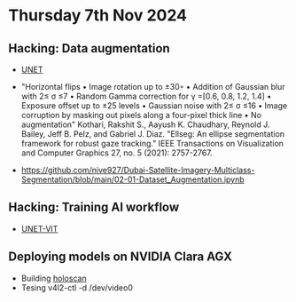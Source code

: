 # Thursday 7th Nov 2024


## Hacking: Data augmentation  

* [UNET](https://github.com/UCL/ready/issues/6)

* "Horizontal flips • Image rotation up to ±30◦ • Addition of Gaussian blur with 2≤ σ ≤7 • Random Gamma correction for γ =[0.6, 0.8, 1.2, 1.4] • Exposure offset up to ±25 levels • Gaussian noise with 2≤ σ ≤16 • Image corruption by masking out pixels along a four-pixel thick line • No augmentation"
Kothari, Rakshit S., Aayush K. Chaudhary, Reynold J. Bailey, Jeff B. Pelz, and Gabriel J. Diaz. "Ellseg: An ellipse segmentation framework for robust gaze tracking." IEEE Transactions on Visualization and Computer Graphics 27, no. 5 (2021): 2757-2767.  

* https://github.com/nive927/Dubai-Satellite-Imagery-Multiclass-Segmentation/blob/main/02-01-Dataset_Augmentation.ipynb 



## Hacking: Training AI workflow
* [UNET-VIT](https://github.com/UCL/ready/tree/26-unetvit)

## Deploying models on NVIDIA Clara AGX
* Building [holoscan](https://github.com/UCL/ready/tree/main/docs/holoscan)
* Tesing v4l2-ctl -d /dev/video0 

